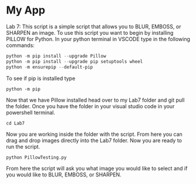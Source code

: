 My App
======

Lab 7:
This script is a simple script that allows you to BLUR, EMBOSS, or SHARPEN an image.
To use this script you want to begin by installing PILLOW for Python.
In your python terminal in VSCODE type in the following commands:
```PowerShell
python -m pip install --upgrade Pillow
python -m pip install --upgrade pip setuptools wheel
python -m ensurepip --default-pip
```
To see if pip is installed type
```Check pip
python -m pip
```
Now that we have Pillow installed head over to my Lab7 folder and git pull the folder.
Once you have the folder in your visual studio code in your powershell terminal.
```CD
cd Lab7
```
Now you are working inside the folder with the script. From here you can drag and drop images directly into the Lab7 folder.
Now you are ready to run the script.
```Run
python PillowTesting.py
```
From here the script will ask you what image you would like to select and if you would like to BLUR, EMBOSS, or SHARPEN.
